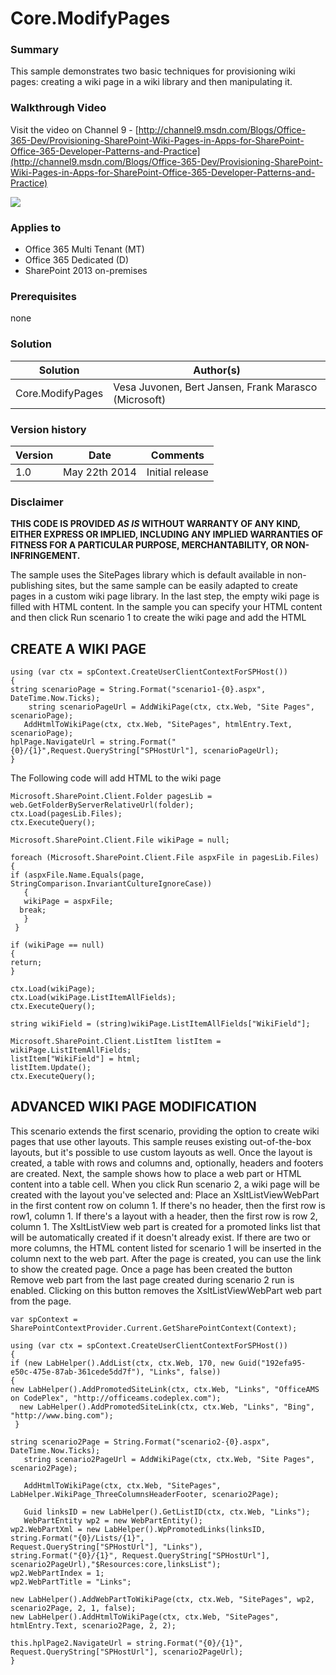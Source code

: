 # Core.ModifyPages #

### Summary ###
This sample demonstrates two basic techniques for provisioning wiki pages: creating a wiki page in a wiki library and then manipulating it.

### Walkthrough Video ###
Visit the video on Channel 9 - [http://channel9.msdn.com/Blogs/Office-365-Dev/Provisioning-SharePoint-Wiki-Pages-in-Apps-for-SharePoint-Office-365-Developer-Patterns-and-Practice](http://channel9.msdn.com/Blogs/Office-365-Dev/Provisioning-SharePoint-Wiki-Pages-in-Apps-for-SharePoint-Office-365-Developer-Patterns-and-Practice)

![](http://i.imgur.com/IBMsNa0.png)

### Applies to ###
-  Office 365 Multi Tenant (MT)
-  Office 365 Dedicated (D)
-  SharePoint 2013 on-premises

### Prerequisites ###
none

### Solution ###
Solution | Author(s)
---------|----------
Core.ModifyPages | Vesa Juvonen, Bert Jansen, Frank Marasco (Microsoft)

### Version history ###
Version  | Date | Comments
---------| -----| --------
1.0  | May 22th 2014 | Initial release

### Disclaimer ###
**THIS CODE IS PROVIDED *AS IS* WITHOUT WARRANTY OF ANY KIND, EITHER EXPRESS OR IMPLIED, INCLUDING ANY IMPLIED WARRANTIES OF FITNESS FOR A PARTICULAR PURPOSE, MERCHANTABILITY, OR NON-INFRINGEMENT.**

The sample uses the SitePages library which is default available in non-publishing sites, but the same sample can be easily adapted to create pages in a custom wiki page library.
In the last step, the empty wiki page is filled with HTML content. In the sample you can specify your HTML content and then click Run scenario 1 to create the wiki page and add the HTML

## CREATE A WIKI PAGE ##

    using (var ctx = spContext.CreateUserClientContextForSPHost())
    {
    string scenarioPage = String.Format("scenario1-{0}.aspx", DateTime.Now.Ticks);
      	string scenarioPageUrl = AddWikiPage(ctx, ctx.Web, "Site Pages", scenarioPage);
       AddHtmlToWikiPage(ctx, ctx.Web, "SitePages", htmlEntry.Text, scenarioPage);
    hplPage.NavigateUrl = string.Format("{0}/{1}",Request.QueryString["SPHostUrl"], scenarioPageUrl);
    }
    
The Following code will add HTML to the wiki page

    Microsoft.SharePoint.Client.Folder pagesLib = web.GetFolderByServerRelativeUrl(folder);
    ctx.Load(pagesLib.Files);
    ctx.ExecuteQuery();
    
    Microsoft.SharePoint.Client.File wikiPage = null;
    
    foreach (Microsoft.SharePoint.Client.File aspxFile in pagesLib.Files)
    {
    if (aspxFile.Name.Equals(page, StringComparison.InvariantCultureIgnoreCase))
       {
       wikiPage = aspxFile;
      break;
       }
     }
    
    if (wikiPage == null)
    {
    return;
    }
    
    ctx.Load(wikiPage);
    ctx.Load(wikiPage.ListItemAllFields);
    ctx.ExecuteQuery();
    
    string wikiField = (string)wikiPage.ListItemAllFields["WikiField"];
    
    Microsoft.SharePoint.Client.ListItem listItem = wikiPage.ListItemAllFields;
    listItem["WikiField"] = html;
    listItem.Update();
    ctx.ExecuteQuery();
   
## ADVANCED WIKI PAGE MODIFICATION ##
This scenario extends the first scenario, providing the option to create wiki pages that use other layouts. 
This sample reuses existing out-of-the-box layouts, but it's possible to use custom layouts as well. Once the layout is created, a table with rows and columns and, optionally, headers and footers are created. Next, the sample shows how to place a web part or HTML content into a table cell. When you click Run scenario 2, a wiki page will be created with the layout you've selected and:
Place an XsltListViewWebPart in the first content row on column 1. If there's no header, then the first row is row1, column 1. If there's a layout with a header, then the first row is row 2, column 1. The XsltListView web part is created for a promoted links list that will be automatically created if it doesn't already exist.
If there are two or more columns, the HTML content listed for scenario 1 will be inserted in the column next to the web part.
After the page is created, you can use the link to show the created page.
Once a page has been created the button Remove web part from the last page created during scenario 2 run is enabled. Clicking on this button removes the XsltListViewWebPart web part from the page.

    var spContext = SharePointContextProvider.Current.GetSharePointContext(Context);
    
    using (var ctx = spContext.CreateUserClientContextForSPHost())
    {
    if (new LabHelper().AddList(ctx, ctx.Web, 170, new Guid("192efa95-e50c-475e-87ab-361cede5dd7f"), "Links", false))
    {
    new LabHelper().AddPromotedSiteLink(ctx, ctx.Web, "Links", "OfficeAMS on CodePlex", "http://officeams.codeplex.com");
      new LabHelper().AddPromotedSiteLink(ctx, ctx.Web, "Links", "Bing", "http://www.bing.com");
     }
    
    string scenario2Page = String.Format("scenario2-{0}.aspx", DateTime.Now.Ticks);
       string scenario2PageUrl = AddWikiPage(ctx, ctx.Web, "Site Pages", scenario2Page);
    
       AddHtmlToWikiPage(ctx, ctx.Web, "SitePages", LabHelper.WikiPage_ThreeColumnsHeaderFooter, scenario2Page);
    
       Guid linksID = new LabHelper().GetListID(ctx, ctx.Web, "Links");
       WebPartEntity wp2 = new WebPartEntity();
    wp2.WebPartXml = new LabHelper().WpPromotedLinks(linksID, string.Format("{0}/Lists/{1}", 
    Request.QueryString["SPHostUrl"], "Links"), 
    string.Format("{0}/{1}", Request.QueryString["SPHostUrl"], 
    scenario2PageUrl),"$Resources:core,linksList");
    wp2.WebPartIndex = 1;
    wp2.WebPartTitle = "Links";
    
    new LabHelper().AddWebPartToWikiPage(ctx, ctx.Web, "SitePages", wp2, scenario2Page, 2, 1, false);
    new LabHelper().AddHtmlToWikiPage(ctx, ctx.Web, "SitePages", htmlEntry.Text, scenario2Page, 2, 2);
    
    this.hplPage2.NavigateUrl = string.Format("{0}/{1}", Request.QueryString["SPHostUrl"], scenario2PageUrl);
    }
